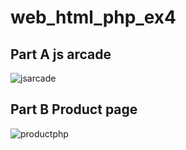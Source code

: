 # web_html_php_ex4

## Part A js arcade

![jsarcade](https://user-images.githubusercontent.com/41620574/116583245-d1dd8200-a91e-11eb-8d64-b36bb2c8f97f.gif)

## Part B Product page

![productphp](https://user-images.githubusercontent.com/41620574/116583303-e0c43480-a91e-11eb-9e96-b79103889c04.gif)
